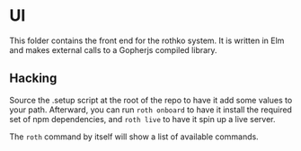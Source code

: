 # UI

This folder contains the front end for the rothko system. It is written in
Elm and makes external calls to a Gopherjs compiled library.

## Hacking

Source the .setup script at the root of the repo to have it add some values
to your path. Afterward, you can run `roth onboard` to have it install the
required set of npm dependencies, and `roth live` to have it spin up a live
server.

The `roth` command by itself will show a list of available commands.
